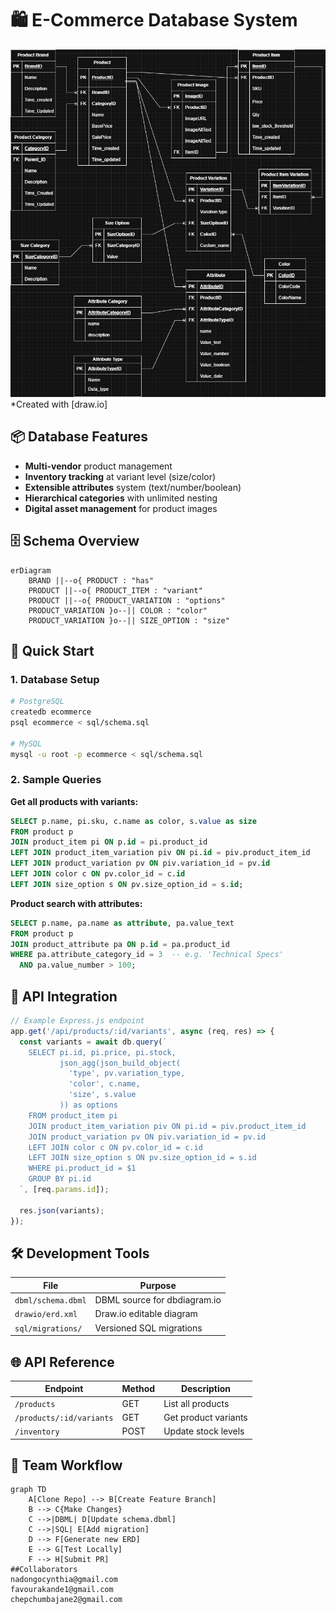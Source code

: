 # 🛍️ E-Commerce Database System

![ERD Diagram](https://github.com/waigirikamau/GROUP681-DATABASE-ASSIGNMENT/blob/master/_EDR%20diagram%20design.drawio.png)  
*Created with [draw.io]

## 📦 Database Features
- **Multi-vendor** product management
- **Inventory tracking** at variant level (size/color)
- **Extensible attributes** system (text/number/boolean)
- **Hierarchical categories** with unlimited nesting
- **Digital asset management** for product images

## 🗄️ Schema Overview
```mermaid
erDiagram
    BRAND ||--o{ PRODUCT : "has"
    PRODUCT ||--o{ PRODUCT_ITEM : "variant"
    PRODUCT ||--o{ PRODUCT_VARIATION : "options"
    PRODUCT_VARIATION }o--|| COLOR : "color"
    PRODUCT_VARIATION }o--|| SIZE_OPTION : "size"
```

## 🚀 Quick Start

### 1. Database Setup
```bash
# PostgreSQL
createdb ecommerce
psql ecommerce < sql/schema.sql

# MySQL
mysql -u root -p ecommerce < sql/schema.sql
```

### 2. Sample Queries
**Get all products with variants:**
```sql
SELECT p.name, pi.sku, c.name as color, s.value as size
FROM product p
JOIN product_item pi ON p.id = pi.product_id
LEFT JOIN product_item_variation piv ON pi.id = piv.product_item_id
LEFT JOIN product_variation pv ON piv.variation_id = pv.id
LEFT JOIN color c ON pv.color_id = c.id
LEFT JOIN size_option s ON pv.size_option_id = s.id;
```

**Product search with attributes:**
```sql
SELECT p.name, pa.name as attribute, pa.value_text
FROM product p
JOIN product_attribute pa ON p.id = pa.product_id
WHERE pa.attribute_category_id = 3  -- e.g. 'Technical Specs'
  AND pa.value_number > 100;
```

## 🔌 API Integration
```javascript
// Example Express.js endpoint
app.get('/api/products/:id/variants', async (req, res) => {
  const variants = await db.query(`
    SELECT pi.id, pi.price, pi.stock, 
           json_agg(json_build_object(
             'type', pv.variation_type,
             'color', c.name,
             'size', s.value
           )) as options
    FROM product_item pi
    JOIN product_item_variation piv ON pi.id = piv.product_item_id
    JOIN product_variation pv ON piv.variation_id = pv.id
    LEFT JOIN color c ON pv.color_id = c.id
    LEFT JOIN size_option s ON pv.size_option_id = s.id
    WHERE pi.product_id = $1
    GROUP BY pi.id
  `, [req.params.id]);
  
  res.json(variants);
});
```

## 🛠️ Development Tools
| File | Purpose |
|------|---------|
| `dbml/schema.dbml` | DBML source for dbdiagram.io |
| `drawio/erd.xml` | Draw.io editable diagram |
| `sql/migrations/` | Versioned SQL migrations |

## 🌐 API Reference
| Endpoint | Method | Description |
|----------|--------|-------------|
| `/products` | GET | List all products |
| `/products/:id/variants` | GET | Get product variants |
| `/inventory` | POST | Update stock levels |

## 🔄 Team Workflow
```mermaid
graph TD
    A[Clone Repo] --> B[Create Feature Branch]
    B --> C{Make Changes}
    C -->|DBML| D[Update schema.dbml]
    C -->|SQL| E[Add migration]
    D --> F[Generate new ERD]
    E --> G[Test Locally]
    F --> H[Submit PR]
##Collaborators
nadongocynthia@gmail.com
favourakande1@gmail.com
chepchumbajane2@gmail.com
